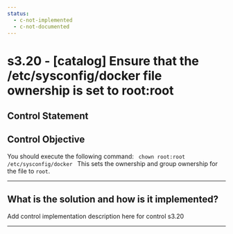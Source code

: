 ```yaml
---
status:
  - c-not-implemented
  - c-not-documented
---
```


# s3.20 - \[catalog\] Ensure that the /etc/sysconfig/docker file ownership is set to root:root

## Control Statement

## Control Objective

You should execute the following command:  ```  chown root:root /etc/sysconfig/docker  ```  This sets the ownership and group ownership for the file to `root`.

______________________________________________________________________

## What is the solution and how is it implemented?

Add control implementation description here for control s3.20

______________________________________________________________________
